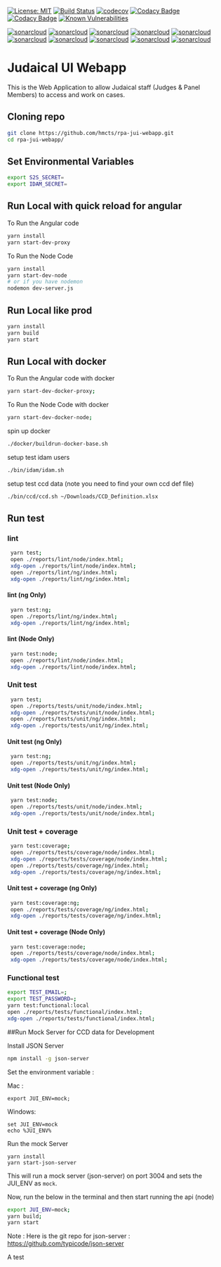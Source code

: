 [![License: MIT](https://img.shields.io/badge/License-MIT-yellow.svg)](https://opensource.org/licenses/MIT)
[![Build Status](https://travis-ci.org/hmcts/rpa-jui-webapp.svg?branch=master)](https://travis-ci.org/hmcts/rpa-jui-webapp)
[![codecov](https://codecov.io/gh/hmcts/rpa-jui-webapp/branch/master/graph/badge.svg)](https://codecov.io/gh/hmcts/rpa-jui-webapp)
[![Codacy Badge](https://api.codacy.com/project/badge/Grade/fbdfcfc51d514d7f8f405d5cb509cb5a)](https://www.codacy.com/app/HMCTS/rpa-jui-webapp)
[![Codacy Badge](https://api.codacy.com/project/badge/Coverage/fbdfcfc51d514d7f8f405d5cb509cb5a)](https://www.codacy.com/app/HMCTS/rpa-jui-webapp)
[![Known Vulnerabilities](https://snyk.io/test/github/hmcts/rpa-jui-webapp/badge.svg)](https://snyk.io/test/github/hmcts/rpa-jui-webapp)

[![sonarcloud](https://sonarcloud.io/api/project_badges/measure?project=rpa-jui-webapp&metric=bugs)](https://sonarcloud.io/dashboard?id=rpa-jui-webapp)
[![sonarcloud](https://sonarcloud.io/api/project_badges/measure?project=rpa-jui-webapp&metric=coverage)](https://sonarcloud.io/dashboard?id=rpa-jui-webapp)
[![sonarcloud](https://sonarcloud.io/api/project_badges/measure?project=rpa-jui-webapp&metric=duplicated_lines_density)](https://sonarcloud.io/dashboard?id=rpa-jui-webapp)
[![sonarcloud](https://sonarcloud.io/api/project_badges/measure?project=rpa-jui-webapp&metric=ncloc)](https://sonarcloud.io/dashboard?id=rpa-jui-webapp)
[![sonarcloud](https://sonarcloud.io/api/project_badges/measure?project=rpa-jui-webapp&metric=sqale_rating)](https://sonarcloud.io/dashboard?id=rpa-jui-webapp)
[![sonarcloud](https://sonarcloud.io/api/project_badges/measure?project=rpa-jui-webapp&metric=alert_status)](https://sonarcloud.io/dashboard?id=rpa-jui-webapp)
[![sonarcloud](https://sonarcloud.io/api/project_badges/measure?project=rpa-jui-webapp&metric=reliability_rating)](https://sonarcloud.io/dashboard?id=rpa-jui-webapp)
[![sonarcloud](https://sonarcloud.io/api/project_badges/measure?project=rpa-jui-webapp&metric=security_rating)](https://sonarcloud.io/dashboard?id=rpa-jui-webapp)
[![sonarcloud](https://sonarcloud.io/api/project_badges/measure?project=rpa-jui-webapp&metric=sqale_index)](https://sonarcloud.io/dashboard?id=rpa-jui-webapp)
[![sonarcloud](https://sonarcloud.io/api/project_badges/measure?project=rpa-jui-webapp&metric=vulnerabilities)](https://sonarcloud.io/dashboard?id=rpa-jui-webapp)


# Judaical UI Webapp
This is the Web Application to allow Judaical staff (Judges & Panel Members) to access and work on cases.

## Cloning repo
```bash
git clone https://github.com/hmcts/rpa-jui-webapp.git
cd rpa-jui-webapp/
```

## Set Environmental Variables
```bash
export S2S_SECRET=
export IDAM_SECRET=
```

## Run Local with quick reload for angular
To Run the Angular code
```bash
yarn install
yarn start-dev-proxy
```
To Run the Node Code
```bash
yarn install
yarn start-dev-node
# or if you have nodemon
nodemon dev-server.js
```

## Run Local like prod
```bash
yarn install
yarn build
yarn start
```

## Run Local with docker
To Run the Angular code with docker
```bash
yarn start-dev-docker-proxy;
```
To Run the Node Code with docker
```bash
yarn start-dev-docker-node;
```
spin up docker
```bash
./docker/buildrun-docker-base.sh
```
setup test idam users
```bash
./bin/idam/idam.sh
```
setup test ccd data (note you need to find your own ccd def file)
```bash
./bin/ccd/ccd.sh ~/Downloads/CCD_Definition.xlsx
```

## Run test
### lint
```bash
 yarn test;
 open ./reports/lint/node/index.html;
 xdg-open ./reports/lint/node/index.html;
 open ./reports/lint/ng/index.html;
 xdg-open ./reports/lint/ng/index.html;
```
#### lint (ng Only)
```bash
 yarn test:ng;
 open ./reports/lint/ng/index.html;
 xdg-open ./reports/lint/ng/index.html;
```
#### lint (Node Only)
```bash
 yarn test:node;
 open ./reports/lint/node/index.html;
 xdg-open ./reports/lint/node/index.html;
```
### Unit test
```bash
 yarn test;
 open ./reports/tests/unit/node/index.html;
 xdg-open ./reports/tests/unit/node/index.html;
 open ./reports/tests/unit/ng/index.html;
 xdg-open ./reports/tests/unit/ng/index.html;
```
#### Unit test (ng Only)
```bash
 yarn test:ng;
 open ./reports/tests/unit/ng/index.html;
 xdg-open ./reports/tests/unit/ng/index.html;
```
#### Unit test (Node Only)
```bash
 yarn test:node;
 open ./reports/tests/unit/node/index.html;
 xdg-open ./reports/tests/unit/node/index.html;
```
### Unit test + coverage
```bash
 yarn test:coverage;
 open ./reports/tests/coverage/node/index.html;
 xdg-open ./reports/tests/coverage/node/index.html;
 open ./reports/tests/coverage/ng/index.html;
 xdg-open ./reports/tests/coverage/ng/index.html;
```
#### Unit test + coverage (ng Only)
```bash
 yarn test:coverage:ng;
 open ./reports/tests/coverage/ng/index.html;
 xdg-open ./reports/tests/coverage/ng/index.html;
```
#### Unit test + coverage (Node Only)
```bash
 yarn test:coverage:node;
 open ./reports/tests/coverage/node/index.html;
 xdg-open ./reports/tests/coverage/node/index.html;
```
### Functional test
```bash
export TEST_EMAIL=;
export TEST_PASSWORD=;
yarn test:functional:local 
open ./reports/tests/functional/index.html;
xdg-open ./reports/tests/functional/index.html;
```


##Run Mock Server for CCD data for Development

Install JSON Server


```bash
npm install -g json-server
```

Set the environment variable :

Mac :
 ```
 export JUI_ENV=mock;
 ```
 Windows: 
 
 ```
 set JUI_ENV=mock
 echo %JUI_ENV%
 ```
 

Run the mock Server

```
yarn install
yarn start-json-server
```
This will run a mock server (json-server) on port 3004 and sets the JUI_ENV as ```mock```.

Now, run the below in the terminal and then start running the api (node)
 ```bash
export JUI_ENV=mock; 
yarn build; 
yarn start
```

Note : Here is the git repo for json-server : https://github.com/typicode/json-server

A test 